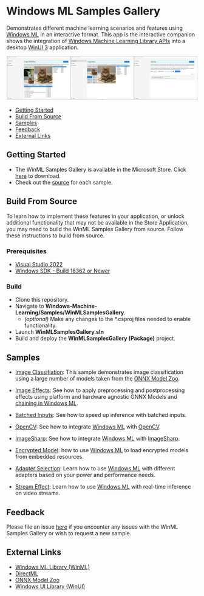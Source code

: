﻿# Windows ML Samples Gallery

Demonstrates different machine learning scenarios and features using [Windows ML](https://docs.microsoft.com/en-us/windows/ai/windows-ml/) in an interactive format. This app is the interactive companion shows the integration of [Windows Machine Learning Library APIs](https://docs.microsoft.com/en-us/uwp/api/windows.ai.machinelearning) into a desktop [WinUI 3](https://github.com/microsoft/microsoft-ui-xaml) application.

<img src="docs/WinMLSamplesGalleryLanding.png" width="700"/>

- [Getting Started](#getting-started)
- [Build From Source](#build-from-source)
- [Samples](#samples)
- [Feedback]($feedback)
- [External Links](#links)


## Getting Started
- The WinML Samples Gallery is available in the Microsoft Store. Click [here](https://www.microsoft.com/store/apps/9PKBFQKBCLM9) to download.
- Check out the [source](https://github.com/microsoft/Windows-Machine-Learning/tree/master/Samples/WinMLSamplesGallery/WinMLSamplesGallery/Samples) for each sample.

## Build From Source
To learn how to implement these features in your application, or unlock additional functionality that may not be available in the Store Application, you may need to build the WinML Samples Gallery from source. Follow these instructions to build from source.

### Prerequisites
- [Visual Studio 2022](https://developer.microsoft.com/en-us/windows/downloads)
- [Windows SDK - Build 18362 or Newer](https://developer.microsoft.com/en-us/windows/downloads/sdk-archive/)

### Build
- Clone this repository.
- Navigate to **Windows-Machine-Learning/Samples/WinMLSamplesGallery**.
    - *(optional)* Make any changes to the *.csproj files needed to enable functionality.
- Launch **WinMLSamplesGallery.sln**
- Build and deploy the **WinMLSamplesGallery (Package)** project.

## Samples
- [Image Classifiation](./WinMLSamplesGallery/Samples/ImageClassifier): This sample demonstrates image classification using a large number of models taken from the [ONNX Model Zoo](https://github.com/onnx/models).

- [Image Effects](./WinMLSamplesGallery/Samples/ImageEffects): See how to apply preprocessing and postprocessing effects using platform and hardware agnostic ONNX Models and [chaining in Windows ML](https://docs.microsoft.com/en-us/windows/ai/windows-ml/chaining). 

- [Batched Inputs](./WinMLSamplesGallery/Samples/Batching): See how to speed up inference with batched inputs.

- [OpenCV](./WinMLSamplesGallery/Samples/OpenCVInterop): See how to integrate [Windows ML](https://docs.microsoft.com/en-us/windows/ai/windows-ml/) with [OpenCV](https://github.com/opencv/opencv).

- [ImageSharp](./WinMLSamplesGallery/Samples/ImageSharpInterop): See how to integrate [Windows ML](https://docs.microsoft.com/en-us/windows/ai/windows-ml/) with [ImageSharp](https://docs.sixlabors.com/articles/imagesharp/index.html).

- [Encrypted Model](./WinMLSamplesGallery/Samples/EncryptedModel): how to use [Windows ML](https://docs.microsoft.com/en-us/windows/ai/windows-ml/) to load encrypted models from embedded resources.

- [Adapter Selection](./WinMLSamplesGallery/Samples/AdapterSelection): Learn how to use [Windows ML](https://docs.microsoft.com/en-us/windows/ai/windows-ml/) with different adapters based on your power and performance needs.

- [Stream Effect](./WinMLSamplesGallery/Samples/StreamEffect): Learn how to use [Windows ML](https://docs.microsoft.com/en-us/windows/ai/windows-ml/) with real-time inference on video streams.

## Feedback
Please file an issue [here](https://github.com/microsoft/Windows-Machine-Learning/issues/new) if you encounter any issues with the WinML Samples Gallery or wish to request a new sample.

## External Links

- [Windows ML Library (WinML)](https://docs.microsoft.com/en-us/windows/ai/windows-ml/)
- [DirectML](https://github.com/microsoft/directml)
- [ONNX Model Zoo](https://github.com/onnx/models)
- [Windows UI Library (WinUI)](https://docs.microsoft.com/en-us/windows/apps/winui/) 
